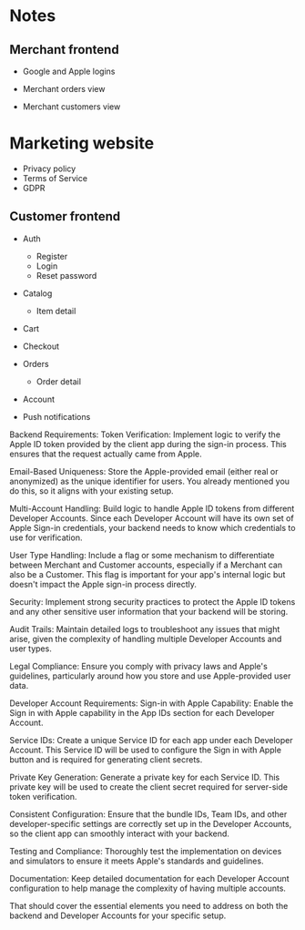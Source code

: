 # Notes

## Merchant frontend

- Google and Apple logins

- Merchant orders view
- Merchant customers view

# Marketing website

- Privacy policy
- Terms of Service
- GDPR

## Customer frontend

- Auth

  - Register
  - Login
  - Reset password

- Catalog

  - Item detail

- Cart
- Checkout
- Orders

  - Order detail

- Account
- Push notifications

Backend Requirements:
Token Verification: Implement logic to verify the Apple ID token provided by the client app during the sign-in process. This ensures that the request actually came from Apple.

Email-Based Uniqueness: Store the Apple-provided email (either real or anonymized) as the unique identifier for users. You already mentioned you do this, so it aligns with your existing setup.

Multi-Account Handling: Build logic to handle Apple ID tokens from different Developer Accounts. Since each Developer Account will have its own set of Apple Sign-in credentials, your backend needs to know which credentials to use for verification.

User Type Handling: Include a flag or some mechanism to differentiate between Merchant and Customer accounts, especially if a Merchant can also be a Customer. This flag is important for your app's internal logic but doesn't impact the Apple sign-in process directly.

Security: Implement strong security practices to protect the Apple ID tokens and any other sensitive user information that your backend will be storing.

Audit Trails: Maintain detailed logs to troubleshoot any issues that might arise, given the complexity of handling multiple Developer Accounts and user types.

Legal Compliance: Ensure you comply with privacy laws and Apple's guidelines, particularly around how you store and use Apple-provided user data.

Developer Account Requirements:
Sign-in with Apple Capability: Enable the Sign in with Apple capability in the App IDs section for each Developer Account.

Service IDs: Create a unique Service ID for each app under each Developer Account. This Service ID will be used to configure the Sign in with Apple button and is required for generating client secrets.

Private Key Generation: Generate a private key for each Service ID. This private key will be used to create the client secret required for server-side token verification.

Consistent Configuration: Ensure that the bundle IDs, Team IDs, and other developer-specific settings are correctly set up in the Developer Accounts, so the client app can smoothly interact with your backend.

Testing and Compliance: Thoroughly test the implementation on devices and simulators to ensure it meets Apple's standards and guidelines.

Documentation: Keep detailed documentation for each Developer Account configuration to help manage the complexity of having multiple accounts.

That should cover the essential elements you need to address on both the backend and Developer Accounts for your specific setup.
